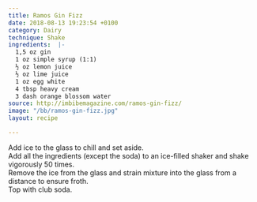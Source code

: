 ```yaml
---
title: Ramos Gin Fizz
date: 2018-08-13 19:23:54 +0100
category: Dairy
technique: Shake
ingredients:  |-
  1,5 oz gin
  1 oz simple syrup (1:1)
  ½ oz lemon juice
  ½ oz lime juice
  1 oz egg white
  4 tbsp heavy cream
  3 dash orange blossom water
source: http://imbibemagazine.com/ramos-gin-fizz/
image: "/bb/ramos-gin-fizz.jpg"
layout: recipe

---
```

Add ice to the glass to chill and set aside.  
Add all the ingredients (except the soda) to an ice-filled shaker and shake vigorously 50 times.  
Remove the ice from the glass and strain mixture into the glass from a distance to ensure froth.  
Top with club soda.
